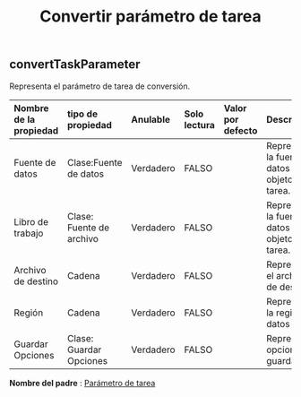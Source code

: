 ﻿---
title: Convertir parámetro de tarea
second_title: Aspose.Cells Cloud Documen
type: docs
url: /es/specification/model/converttaskparameter/
description: "Aspose.Cells Especificación del modelo de nube: ConvertTaskParameter. Maneje sin esfuerzo Excel y otros documentos de hoja de cálculo con funciones como abrir, generar, editar, dividir, fusionar, comparar y convertir."
kwords: Excel, Office, Hoja de cálculo, Cloud REST API, ConvertTaskParameter
weight: 50
---
## **convertTaskParameter**

 Representa el parámetro de tarea de conversión.

| Nombre de la propiedad| tipo de propiedad| Anulable| Solo lectura| Valor por defecto| Descripción|
|:- |:- |:- |:- |:- |:- |
| Fuente de datos| Clase:Fuente de datos| Verdadero| FALSO|| Representa la fuente de datos del objeto de tarea.|
| Libro de trabajo| Clase: Fuente de archivo| Verdadero| FALSO|| Representa la fuente de datos del objeto de tarea.|
| Archivo de destino| Cadena| Verdadero| FALSO|| Representa el archivo de destino.|
| Región| Cadena| Verdadero| FALSO|| Representa la región de datos Excel.|
| Guardar Opciones| Clase: Guardar Opciones| Verdadero| FALSO|| Representa opciones de guardar.|

**Nombre del padre** : [Parámetro de tarea](/specification/model/taskparameter)

